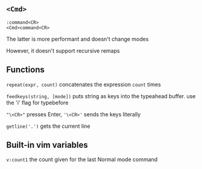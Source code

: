 ## `<Cmd>`

```vim
:command<CR>
<Cmd>command<CR>
```

The latter is more performant and doesn't change modes

However, it doesn't support recursive remaps

## Functions

`repeat(expr, count)` concatenates the expression `count` times

`feedkeys(string, [mode])` puts string as keys into the typeahead buffer. use the 'i' flag for
typebefore

`"\<CR>"` presses Enter, `'\<CR>'` sends the keys literally

`getline('.')` gets the current line

## Built-in vim variables

`v:count1` the count given for the last Normal mode command
